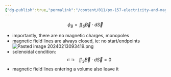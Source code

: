 ```yaml
---
{"dg-publish":true,"permalink":"/content/011/px-157-electricity-and-magnetism/px-157-c-magnetic-fields/px-157-c1b-magnetic-flux/","noteIcon":"1","created":"2024-10-01T18:27:10.173+01:00","updated":"2024-11-26T20:09:16.673+00:00"}
---
```


$$
\phi_{B}= \iint_{S}\vec B \cdot d\vec S
$$
- importantly, there are no magnetic charges, monopoles
- magnetic field lines are always closed, ie: no start/endpoints
![Pasted image 20240213093419.png](/img/user/pics/Pasted%20image%2020240213093419.png)
- solenoidal condition:
$$\newcommand{\oiint}{\subset\!\supset \!\!\!\!\!\!\!\!\!\!\iint}
\oiint_{S}\vec B \cdot d\vec S =0$$
- magnetic field lines entering a volume also leave it